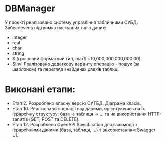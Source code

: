 # DBManager
 У проєкті реалізовано систему управління табличними СУБД.
Забеспечена підтримка наступних типів даних:
- integer
- real
- char
- string
- $ (грошовий форматний тип, max$ =10,000,000,000,000.00)
- $Invl
Реалізовано додаткову варіанту операцію - пошук (за шаблоном) та перегляд знайдених рядкiв таблицi.
# Виконані етапи:
- Етап 2. Розроблено власну версію СУТБД. Діаграма класів.
- Етап 10. Реалізовано операції над даними, орієнтуючись на їх ієрархічну структуру: база -> таблиця -> ... та на використання HTTP-запитів (GET, POST та DELETE).
- Етап 12. Розроблено OpenAPI Specification для взаємодії з ієрархічними даними (база, таблиця, ...) з використанням Swagger UI.
